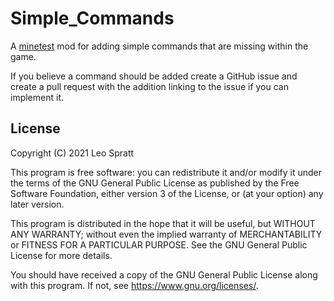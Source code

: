 # Simple_Commands
A [minetest](https://www.minetest.net/) mod for adding simple
commands that are missing within the game.

If you believe a command should be added
create a GitHub issue and create a pull
request with the addition linking to the issue
if you can implement it.

## License
Copyright (C) 2021  Leo Spratt

This program is free software: you can redistribute it and/or modify
it under the terms of the GNU General Public License as published by
the Free Software Foundation, either version 3 of the License, or
(at your option) any later version.

This program is distributed in the hope that it will be useful,
but WITHOUT ANY WARRANTY; without even the implied warranty of
MERCHANTABILITY or FITNESS FOR A PARTICULAR PURPOSE.  See the
GNU General Public License for more details.

You should have received a copy of the GNU General Public License
along with this program.  If not, see <https://www.gnu.org/licenses/>.
